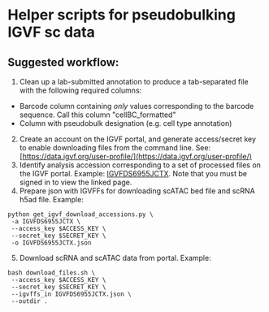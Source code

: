 # Helper scripts for pseudobulking IGVF sc data

## Suggested workflow:

1.  Clean up a lab-submitted annotation to produce a tab-separated file with the following required columns:
-  Barcode column containing _only_ values corresponding to the barcode sequence. Call this column "cellBC_formatted"
-  Column with pseudobulk designation (e.g. cell type annotation)

2.  Create an account on the IGVF portal, and generate access/secret key to enable downloading files from the command line. See: [https://data.igvf.org/user-profile/](https://data.igvf.org/user-profile/)
3.  Identify analysis accession corresponding to a set of processed files on the IGVF portal. Example: [IGVFDS6955JCTX](https://data.igvf.org/analysis-sets/IGVFDS6955JCTX/). Note that you must be signed in to view the linked page.
4.  Prepare json with IGVFFs for downloading scATAC bed file and scRNA h5ad file. Example:
```
python get_igvf_download_accessions.py \
 -a IGVFDS6955JCTX \
 --access_key $ACCESS_KEY \
 --secret_key $SECRET_KEY \
 -o IGVFDS6955JCTX.json
```
5.  Download scRNA and scATAC data from portal. Example:
```
bash download_files.sh \
 --access_key $ACCESS_KEY \
 --secret_key $SECRET_KEY \
 --igvffs_in IGVFDS6955JCTX.json \
 --outdir .
```
